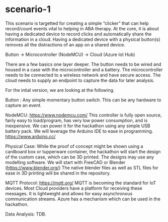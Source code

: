 # scenario-1

This scenario is targetted for creating a simple “clicker” that can help record/count events vital to helping in ABA therapy.  At the core, it is about having a dedicated device to record clicks and automatically share the information in a cloud.  Having a dedicated device with a physical button(s) removes all the distractions of an app on a shared device.

Button → Microcontroller (NodeMCU) → Cloud (Azure Iot Hub)

There are a few basics one layer deeper.  The button needs to be wired and housed in a case with the microcontroller and a battery.  The microcontroller needs to be connected to a wireless network and have secure access.  The cloud needs to supply an endpoint to capture the data for later analysis.

For the intial version, we are looking at the following.

Button : Any simple momentary button switch.  This can be any hardware to capture an event.

NodeMCU:  https://www.nodemcu.com/  This controller is fully open source, fairly easy to load/program, has very low power consumption, and is inexpensive.  We can power it for the hackathon using any simple USB battery pack.  We will leverage the Arduino IDE to ease in programming.  https://www.arduino.cc/ 

Physical Case: While the proof of concept might be shown using a cardboard box or tupperware container, the hackathon will start the design of the custom case, which can be 3D printed.  The designs may use any modelling software.  We will start with FreeCAD or  Blender (https://www.blender.org/)  The native blender files as well as STL files for ease in 3D printing will be shared in the repository.

MQTT Protocol:  https://mqtt.org/ MQTT is becoming the standard for IoT devices.  Most Cloud providers have a platform for receiving these messages.  It is lightweight and allows for easy asynchronous communication streams.  Azure has a mechanism which can be used in the hackathon.

Data Analysis:  TDB. 



